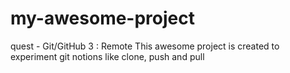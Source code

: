 # my-awesome-project
quest - Git/GitHub 3 : Remote
This awesome project is created to experiment git notions like clone, push and pull
